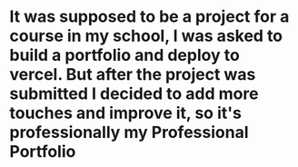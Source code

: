 # It was supposed to be a project for a course in my school, I was asked to build a portfolio and deploy to vercel. But after the project was submitted I decided to add more touches and improve it, so it's professionally my Professional Portfolio 
